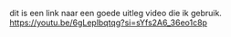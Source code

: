 dit is een link naar een goede uitleg video die ik gebruik.
https://youtu.be/6gLeplbqtqg?si=sYfs2A6_36eo1c8p
